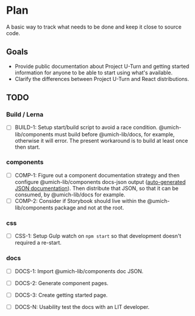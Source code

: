# Plan

A basic way to track what needs to be done and keep it close to source code.

## Goals

- Provide public documentation about Project U-Turn and getting started information for anyone to be able to start using what's available.
- Clarify the differences between Project U-Turn and React distributions.

## TODO

### Build / Lerna

- [ ] BUILD-1: Setup start/build script to avoid a race condition. @umich-lib/components must build before @umich-lib/docs, for example, otherwise it will error. The present workaround is to build at least once then start.

### components

- [ ] COMP-1: Figure out a component documentation strategy and then configure @umich-lib/components docs-json output ([auto-generated JSON documentation](https://stenciljs.com/docs/docs-json)). Then distribute that JSON, so that it can be consumed, by @umich-lib/docs for example.
- [ ] COMP-2: Consider if Storybook should live within the @umich-lib/components package and not at the root.

### css

- [ ] CSS-1: Setup Gulp watch on `npm start` so that development doesn't required a re-start.

### docs

- [ ] DOCS-1: Import @umich-lib/components doc JSON.
- [ ] DOCS-2: Generate component pages.
- [ ] DOCS-3: Create getting started page.

- [ ] DOCS-N: Usability test the docs with an LIT developer.
